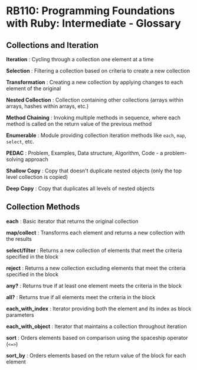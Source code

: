 # RB110: Programming Foundations with Ruby: Intermediate - Glossary

## Collections and Iteration

**Iteration**
: Cycling through a collection one element at a time

**Selection**
: Filtering a collection based on criteria to create a new collection

**Transformation**
: Creating a new collection by applying changes to each element of the original

**Nested Collection**
: Collection containing other collections (arrays within arrays, hashes within arrays, etc.)

**Method Chaining**
: Invoking multiple methods in sequence, where each method is called on the return value of the previous method

**Enumerable**
: Module providing collection iteration methods like `each`, `map`, `select`, etc.

**PEDAC**
: Problem, Examples, Data structure, Algorithm, Code - a problem-solving approach

**Shallow Copy**
: Copy that doesn't duplicate nested objects (only the top level collection is copied)

**Deep Copy**
: Copy that duplicates all levels of nested objects

## Collection Methods

**each**
: Basic iterator that returns the original collection

**map/collect**
: Transforms each element and returns a new collection with the results

**select/filter**
: Returns a new collection of elements that meet the criteria specified in the block

**reject**
: Returns a new collection excluding elements that meet the criteria specified in the block

**any?**
: Returns true if at least one element meets the criteria in the block

**all?**
: Returns true if all elements meet the criteria in the block

**each_with_index**
: Iterator providing both the element and its index as block parameters

**each_with_object**
: Iterator that maintains a collection throughout iteration

**sort**
: Orders elements based on comparison using the spaceship operator (`<=>`)

**sort_by**
: Orders elements based on the return value of the block for each element
